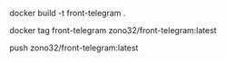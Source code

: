  docker build -t front-telegram .

docker tag front-telegram zono32/front-telegram:latest

push zono32/front-telegram:latest
